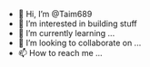 - 👋 Hi, I’m @Taim689
- 👀 I’m interested in building stuff
- 🌱 I’m currently learning ...
- 💞️ I’m looking to collaborate on ...
- 📫 How to reach me ...

<!---
Taim689/Taim689 is a ✨ special ✨ repository because its `README.md` (this file) appears on your GitHub profile.
You can click the Preview link to take a look at your changes.
--->
